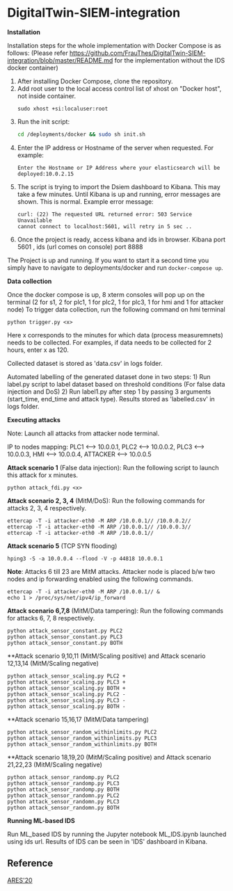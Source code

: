 # DigitalTwin-SIEM-integration

**Installation**

Installation steps for the whole implementation with Docker Compose is as follows: 
(Please refer https://github.com/FrauThes/DigitalTwin-SIEM-integration/blob/master/README.md for the implementation without the IDS docker container)

1. After installing Docker Compose, clone the repository.
2. Add root user to the local access control list of xhost on "Docker host", not inside container.
    ```
    sudo xhost +si:localuser:root  
    ```
4. Run the init script:
    ```bash
    cd /deployments/docker && sudo sh init.sh
    ```
3. Enter the IP address or Hostname of the server when requested. For example:
    ```
    Enter the Hostname or IP Address where your elasticsearch will be deployed:10.0.2.15
    ```
4. The script is trying to import the Dsiem dashboard to Kibana. This may take a few minutes. Until Kibana is up and running, error messages are shown. This is normal. Example error message:
    ```
    curl: (22) The requested URL returned error: 503 Service Unavailable
    cannot connect to localhost:5601, will retry in 5 sec ..
    ```
5.  Once the project is ready, access kibana and ids in browser.
    Kibana port 5601 , ids (url comes on console) port 8888
    
The Project is up and running. If you want to start it a second time you simply have to navigate to deployments/docker and run `docker-compose up`.

**Data collection**

Once the docker compose is up, 8 xterm consoles will pop up on the terminal (2 for s1, 2 for plc1, 1 for plc2, 1 for plc3, 1 for hmi and 1 for attacker node)
To trigger data collection, run the following command on hmi terminal
```
python trigger.py <x>
```
Here x corresponds to the minutes for which data (process measuremnets) needs to be collected. For examples, if data needs to be collected for 2 hours, enter x as 120.

Collected dataset is stored as 'data.csv' in logs folder.

Automated labelling of the generated dataset done in two steps: 1) Run label.py script to label dataset based on threshold conditions (For false data injection and DoS)
2) Run label1.py after step 1 by passing 3 arguments (start_time, end_time and attack type). Results stored as 'labelled.csv' in logs folder.

**Executing attacks**

Note: Launch all attacks from attacker node terminal.

IP to nodes mapping: PLC1 <--> 10.0.0.1, PLC2 <--> 10.0.0.2, PLC3 <--> 10.0.0.3, HMI <--> 10.0.0.4, ATTACKER <--> 10.0.0.5

**Attack scenario 1** (False data injection): Run the following script to launch this attack for x minutes.

    python attack_fdi.py <x>

**Attack scenario 2, 3, 4** (MitM/DoS): Run the following commands for attacks 2, 3, 4 respectively.

    ettercap -T -i attacker-eth0 -M ARP /10.0.0.1// /10.0.0.2//
    ettercap -T -i attacker-eth0 -M ARP /10.0.0.1// /10.0.0.3//
    ettercap -T -i attacker-eth0 -M ARP /10.0.0.1// 

**Attack scenario 5** (TCP SYN flooding)

    hping3 -S -a 10.0.0.4 --flood -V -p 44818 10.0.0.1

**Note**: Attacks 6 till 23 are MitM attacks. Attacker node is placed b/w two nodes and ip forwarding enabled using the following commands.

    ettercap -T -i attacker-eth0 -M ARP /10.0.0.1// &
    echo 1 > /proc/sys/net/ipv4/ip_forward

**Attack scenario 6,7,8** (MitM/Data tampering): Run the following commands for attacks 6, 7, 8 respectively.

    python attack_sensor_constant.py PLC2
    python attack_sensor_constant.py PLC3
    python attack_sensor_constant.py BOTH

**Attack scenario 9,10,11 (MitM/Scaling positive) and Attack scenario 12,13,14 (MitM/Scaling negative)

    python attack_sensor_scaling.py PLC2 +
    python attack_sensor_scaling.py PLC3 +
    python attack_sensor_scaling.py BOTH +
    python attack_sensor_scaling.py PLC2 -
    python attack_sensor_scaling.py PLC3 -
    python attack_sensor_scaling.py BOTH -

**Attack scenario 15,16,17 (MitM/Data tampering)

    python attack_sensor_random_withinlimits.py PLC2
    python attack_sensor_random_withinlimits.py PLC3
    python attack_sensor_random_withinlimits.py BOTH

**Attack scenario 18,19,20 (MitM/Scaling positive) and Attack scenario 21,22,23 (MitM/Scaling negative)

    python attack_sensor_randomp.py PLC2
    python attack_sensor_randomp.py PLC3
    python attack_sensor_randomp.py BOTH
    python attack_sensor_randomn.py PLC2
    python attack_sensor_randomn.py PLC3
    python attack_sensor_randomn.py BOTH

**Running ML-based IDS**

Run ML_based IDS by running the Jupyter notebook ML_IDS.ipynb launched using ids url. Results of IDS can be seen in 'IDS' dashboard in Kibana.

## Reference
[ARES'20](https://doi.org/10.1145/3407023.3407039)
